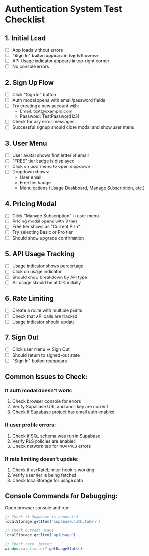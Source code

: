 # Authentication System Test Checklist

## 1. Initial Load
- [ ] App loads without errors
- [ ] "Sign In" button appears in top-left corner
- [ ] API Usage indicator appears in top-right corner
- [ ] No console errors

## 2. Sign Up Flow
- [ ] Click "Sign In" button
- [ ] Auth modal opens with email/password fields
- [ ] Try creating a new account with:
  - Email: test@example.com
  - Password: TestPassword123!
- [ ] Check for any error messages
- [ ] Successful signup should close modal and show user menu

## 3. User Menu
- [ ] User avatar shows first letter of email
- [ ] "FREE" tier badge is displayed
- [ ] Click on user menu to open dropdown
- [ ] Dropdown shows:
  - User email
  - Free tier badge
  - Menu options (Usage Dashboard, Manage Subscription, etc.)

## 4. Pricing Modal
- [ ] Click "Manage Subscription" in user menu
- [ ] Pricing modal opens with 3 tiers
- [ ] Free tier shows as "Current Plan"
- [ ] Try selecting Basic or Pro tier
- [ ] Should show upgrade confirmation

## 5. API Usage Tracking
- [ ] Usage indicator shows percentage
- [ ] Click on usage indicator
- [ ] Should show breakdown by API type
- [ ] All usage should be at 0% initially

## 6. Rate Limiting
- [ ] Create a route with multiple points
- [ ] Check that API calls are tracked
- [ ] Usage indicator should update

## 7. Sign Out
- [ ] Click user menu → Sign Out
- [ ] Should return to signed-out state
- [ ] "Sign In" button reappears

## Common Issues to Check:

### If auth modal doesn't work:
1. Check browser console for errors
2. Verify Supabase URL and anon key are correct
3. Check if Supabase project has email auth enabled

### If user profile errors:
1. Check if SQL schema was run in Supabase
2. Verify RLS policies are enabled
3. Check network tab for 404/403 errors

### If rate limiting doesn't update:
1. Check if useRateLimiter hook is working
2. Verify user tier is being fetched
3. Check localStorage for usage data

## Console Commands for Debugging:

Open browser console and run:
```javascript
// Check if Supabase is connected
localStorage.getItem('supabase.auth.token')

// Check current usage
localStorage.getItem('apiUsage')

// Check rate limiter
window.rateLimiter?.getUsageStats()
```